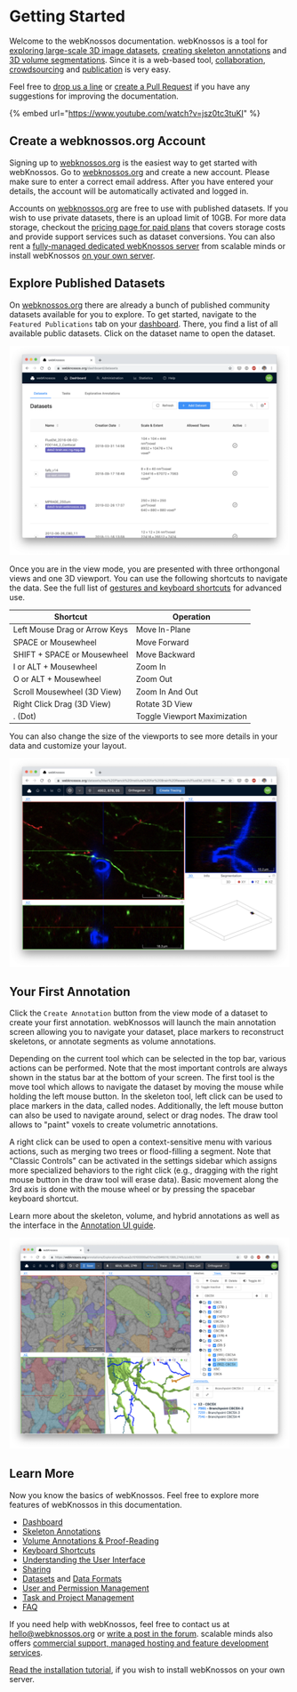 # Getting Started

Welcome to the webKnossos documentation.
webKnossos is a tool for [exploring large-scale 3D image datasets](./tracing_ui.md), [creating skeleton annotations](./skeleton_annotation.md) and [3D volume segmentations](./volume_annotation.md).
Since it is a web-based tool, [collaboration](./sharing.md), [crowdsourcing](./tasks.md) and [publication](https://webknossos.org) is very easy.

Feel free to [drop us a line](mailto:hello@webknossos.org) or [create a Pull Request](https://github.com/scalableminds/webknossos/pulls) if you have any suggestions for improving the documentation.

{% embed url="https://www.youtube.com/watch?v=jsz0tc3tuKI" %}

## Create a webknossos.org Account
Signing up to [webknossos.org](https://webknossos.org) is the easiest way to get started with webKnossos.
Go to [webknossos.org](https://webknossos.org) and create a new account.
Please make sure to enter a correct email address.
After you have entered your details, the account will be automatically activated and logged in.

Accounts on [webknossos.org](https://webknossos.org) are free to use with published datasets.
If you wish to use private datasets, there is an upload limit of 10GB.
For more data storage, checkout the [pricing page for paid plans](https://webknossos.org/pricing) that covers storage costs and provide support services such as dataset conversions.
You can also rent a [fully-managed dedicated webKnossos server](https://webknossos.org/pricing) from scalable minds or install webKnossos [on your own server](./installation.md).


## Explore Published Datasets
On [webknossos.org](https://webknossos.org) there are already a bunch of published community datasets available for you to explore.
To get started, navigate to the `Featured Publications` tab on your [dashboard](./dashboard.md).
There, you find a list of all available public datasets.
Click on the dataset name to open the dataset.

![The list of available datasets](./images/getting_started-datasets.png)

Once you are in the view mode, you are presented with three orthongonal views and one 3D viewport.
You can use the following shortcuts to navigate the data.
See the full list of [gestures and keyboard shortcuts](./keyboard_shortcuts.md) for advanced use.

| Shortcut                      | Operation                       |
| ----------------------------- | ------------------------------- |
| Left Mouse Drag or Arrow Keys | Move In-Plane                   |
| SPACE or Mousewheel           | Move Forward                    |
| SHIFT + SPACE or Mousewheel   | Move Backward                   |
| I or ALT + Mousewheel         | Zoom In                         |
| O or ALT + Mousewheel         | Zoom Out                        |
| Scroll Mousewheel (3D View)   | Zoom In And Out                 |
| Right Click Drag (3D View)    | Rotate 3D View                  |
| . (Dot)                       | Toggle Viewport Maximization    |

You can also change the size of the viewports to see more details in your data and customize your layout.

![Explore datasets with customized viewport layouts](./images/getting_started-viewports.png)


## Your First Annotation
Click the `Create Annotation` button from the view mode of a dataset to create your first annotation.
webKnossos will launch the main annotation screen allowing you to navigate your dataset, place markers to reconstruct skeletons, or annotate segments as volume annotations.

Depending on the current tool which can be selected in the top bar, various actions can be performed.
Note that the most important controls are always shown in the status bar at the bottom of your screen.
The first tool is the move tool which allows to navigate the dataset by moving the mouse while holding the left mouse button.
In the skeleton tool, left click can be used to place markers in the data, called nodes.
Additionally, the left mouse button can also be used to navigate around, select or drag nodes.
The draw tool allows to "paint" voxels to create volumetric annotations.

A right click can be used to open a context-sensitive menu with various actions, such as merging two trees or flood-filling a segment.
Note that "Classic Controls" can be activated in the settings sidebar which assigns more specialized behaviors to the right click (e.g., dragging with the right mouse button in the draw tool will erase data).
Basic movement along the 3rd axis is done with the mouse wheel or by pressing the spacebar keyboard shortcut.

Learn more about the skeleton, volume, and hybrid annotations as well as the interface in the [Annotation UI guide](./tracing_ui.md).

![Editing skeleton and volume annotations in the Annotation UI](./images/tracing_ui.png)


## Learn More
Now you know the basics of webKnossos.
Feel free to explore more features of webKnossos in this documentation.

* [Dashboard](./dashboard.md)
* [Skeleton Annotations](./skeleton_annotation.md)
* [Volume Annotations & Proof-Reading](./volume_annotation.md)
* [Keyboard Shortcuts](./keyboard_shortcuts.md)
* [Understanding the User Interface](./tracing_ui.md)
* [Sharing](./sharing.md)
* [Datasets](./datasets.md) and [Data Formats](./data_formats.md)
* [User and Permission Management](./users.md)
* [Task and Project Management](./tasks.md)
* [FAQ](./faq.md)

If you need help with webKnossos, feel free to contact us at [hello@webknossos.org](mailto:hello@webknossos.org) or [write a post in the forum](https://forum.image.sc/tag/webknossos).
scalable minds also offers [commercial support, managed hosting and feature development services](https://webknossos.org/pricing).

[Read the installation tutorial](./installation.md), if you wish to install webKnossos on your own server.
